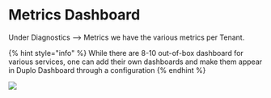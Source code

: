# Metrics Dashboard

Under Diagnostics --> Metrics we have the various metrics per Tenant.&#x20;

{% hint style="info" %}
While there are 8-10 out-of-box dashboard for various services, one can add their own dashboards and make them appear in Duplo Dashboard through a configuration&#x20;
{% endhint %}

&#x20;&#x20;

![](<../../.gitbook/assets/image (17) (2).png>)

